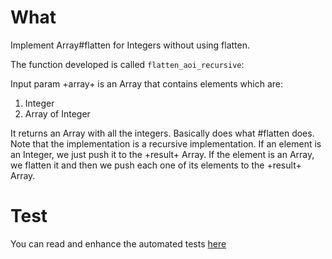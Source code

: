 # What

Implement Array#flatten for Integers without using flatten.

The function developed is called `flatten_aoi_recursive`:

Input param +array+ is an Array that contains elements which are:

1. Integer
2. Array of Integer

It returns an Array with all the integers. Basically does what #flatten does.
Note that the implementation is a recursive implementation.
If an element is an Integer, we just push it to the +result+ Array.
If the element is an Array, we flatten it and then we push each one of its
elements to the +result+ Array.

# Test

You can read and enhance the automated tests [here](spec/flatten_aoi_spec.rb)
